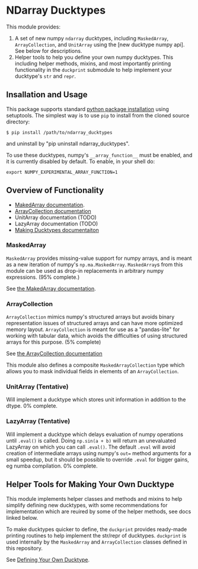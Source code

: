 # NDarray Ducktypes

This module provides:

 1. A set of new numpy `ndarray` ducktypes, including `MaskedArray`, `ArrayCollection`, and `UnitArray` using the [new ducktype numpy api]. See below for descriptions.
 2. Helper tools to help you define your own numpy ducktypes. This including helper methods, mixins, and most importantly printing functionality in the `duckprint` submodule to help implement your ducktype's `str` and `repr`.

## Insallation and Usage

This package supports standard [python package installation](https://packaging.python.org/tutorials/installing-packages/) using setuptools. The simplest way is to use `pip` to install from the cloned source directory:

    $ pip install /path/to/ndarray_ducktypes

and uninstall by "pip uninstall ndarray_ducktypes".

To use these ducktypes, numpy's `__array_function__` must be enabled, and it is currently disabled by default. To enable, in your shell do:
```
export NUMPY_EXPERIMENTAL_ARRAY_FUNCTION=1
```
## Overview of Functionality

 * [MakedArray documentation](MaskedArray.md).
 * [ArrayCollection documentation](ArrayCollection.md)
 * UnitArray documentation (TODO)
 * LazyArray documentation (TODO)
 * [Making Ducktypes documentaiton](MakingDucktypes.md)

### MaskedArray

`MaskedArray` provides missing-value support for numpy arrays, and is meant as a new iteration of numpy's `np.ma.MaskedArray`. `MaskedArray`s from this module can be used as drop-in replacements in arbitrary numpy expressions. (95% complete.)

See [the MakedArray documentation](doc/MaskedArray.md).

### ArrayCollection

`ArrayCollection` mimics numpy's structured arrays but avoids binary representation issues of structured arrays and can have more optimized memory layout. `ArrayCollection` is meant for use as a "pandas-lite" for working with tabular data, which avoids the difficulties of using structured arrays for this purpose. (5% complete)

See [the ArrayCollection documentation](doc/ArrayCollection.md)

This module also defines a composite `MaskedArrayCollection` type which allows you to mask individual fields in elements of an `ArrayCollection`.

### UnitArray (Tentative)

Will implement a ducktype which stores unit information in addition to the dtype. 0% complete.

### LazyArray (Tentative)

Will implement a ducktype which delays evaluation of numpy operations until `.eval()` is called. Doing `np.sin(a + b)` will return an unevaluated LazyArray on which you can call `.eval()`. The default `.eval` will avoid creation of intermediate arrays using numpy's `out=` method arguments for a small speedup, but it should be possible to override `.eval` for bigger gains, eg numba compilation.  0% complete.

## Helper Tools for Making Your Own Ducktype

This module implements helper classes and methods and mixins to help simplify defining new ducktypes, with some recommendations for implementation which are reuired by some of the helper methods, see docs linked below.

To make ducktypes quicker to define, the `duckprint` provides ready-made printing routines to help implement the str/repr of ducktypes. `duckprint` is used internally by the `MaskedArray` and `ArrayCollection` classes defined in this repository.

See [Defining Your Own Ducktype](doc/MakingDucktypes.md).
